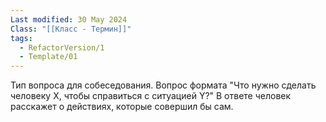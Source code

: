```yaml
---
Last modified: 30 May 2024
Class: "[[Класс - Термин]]"
tags:
  - RefactorVersion/1
  - Template/01
---
```

Тип вопроса для собеседования.
Вопрос формата "Что нужно сделать человеку Х, чтобы справиться с ситуацией Y?"
В ответе человек расскажет о действиях, которые совершил бы сам.